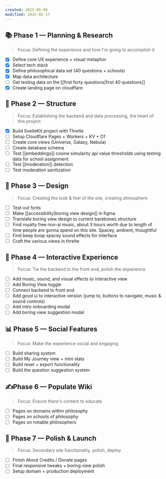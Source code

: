 ```yaml
---
created: 2025-05-06
modified: 2025-05-17
---
```

## 📚 Phase 1 — Planning & Research
> Focus: Defining the experience and how I'm going to accomplish it
- [x] Define core UX experience + visual metaphor
- [x] Select tech stack
- [x] Define philosophical data set (40 questions + schools)
- [x] Map data architecture
- [ ] Get testing data on the [[first forty questions|first 40 questions]]
- [x] Create landing page on cloudflare
## 🔨 Phase 2 — Structure
> Focus: Establishing the backend and data processing, the heart of this project
- [x] Build SvelteKit project with Threlte
- [ ] Setup Cloudflare Pages + Workers + KV + D1
- [ ] Create core views (Universe, Galaxy, Nebula)
- [ ] Create database schema
- [ ] Test [[embeddings]] cosine simularity api value thresholds using testing data for school assignment
- [ ] Test [[moderation]] detection
- [ ] Test moderation sanitization
## 🎨 Phase 3 — Design
> Focus: Creating the look & feel of the site, creating atmosphere
- [ ] Test out fonts
- [ ] Make [[accessibility|boring view design]] in figma
- [ ] Translate boring view design to current barebones structure
- [ ] Find royalty free non-ai music, about 3 hours worth due to length of time people are gonna spend on this site. Spacey, ambient, thoughtful
- [ ] Find beep boop spacey sound effects for interface
- [ ] Craft the various views in threlte
## 🔧 Phase 4 — Interactive Experience
> Focus: Tie the backend to the front end, polish the experience
- [ ] Add music, sound, and visual effects to interactive view
- [ ] Add Boring View toggle
- [ ] Connect backend to front end
- [ ] Add good ui to interactive version (jump to, buttons to navigate, music & sound controls)
- [ ] Add intro onboarding modal
- [ ] Add boring view suggestion modal
## 📊 Phase 5 — Social Features
> Focus: Make the experience social and engaging
- [ ] Build sharing system
- [ ] Build My Journey view + mini stats
- [ ] Build reset + export functionality
- [ ] Build the question suggestion system
## ✍️Phase 6 — Populate Wiki
> Focus: Ensure there's content to educate
- [ ] Pages on domains within philosophy
- [ ] Pages on schools of philosophy
- [ ] Pages on notable philosophers
## 🚀 Phase 7 — Polish & Launch
> Focus: Secondary site functionality, polish, deploy
- [ ] Finish About Credits / Donate pages
- [ ] Final responsive tweaks + boring view polish
- [ ] Setup domain + production deployment